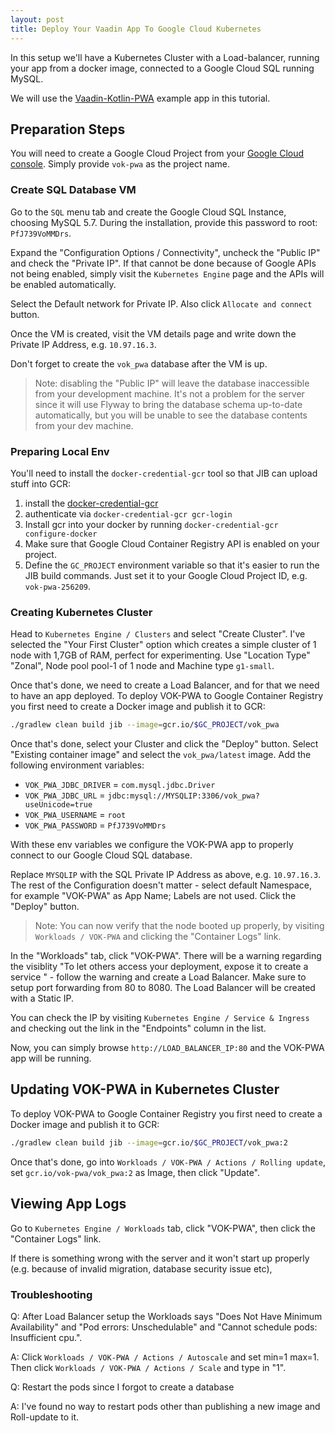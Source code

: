 ```yaml
---
layout: post
title: Deploy Your Vaadin App To Google Cloud Kubernetes
---
```


In this setup we'll have a Kubernetes Cluster with a Load-balancer, running
your app from a docker image, connected to a Google Cloud SQL running MySQL.

We will use the [Vaadin-Kotlin-PWA](https://github.com/mvysny/vaadin-kotlin-pwa)
example app in this tutorial.

## Preparation Steps

You will need to create a Google Cloud Project from your [Google Cloud console](https://console.cloud.google.com/).
Simply provide `vok-pwa` as the project name.

### Create SQL Database VM

Go to the `SQL` menu tab and create the Google Cloud SQL Instance, choosing MySQL 5.7.
During the installation, provide this
password to root: `PfJ739VoMMDrs`.

Expand the "Configuration Options / Connectivity", uncheck the "Public IP" and check the "Private IP".
If that cannot be done because of Google APIs not being enabled, simply visit the
`Kubernetes Engine` page and the APIs will be enabled automatically.

Select the Default network for Private IP. Also click `Allocate and connect` button.

Once the VM is created, visit the VM details page and write down the Private IP
Address, e.g. `10.97.16.3`.

Don't forget to create the `vok_pwa` database after the VM is up.

> Note: disabling the "Public IP" will leave the
database inaccessible from your development machine. It's not a problem for the
server since it will use Flyway to bring the database schema up-to-date automatically,
but you will be unable to see the database contents from your dev machine.

### Preparing Local Env
 
You'll need to install the `docker-credential-gcr` tool so that JIB can upload stuff into GCR:
 
1. install the [docker-credential-gcr](https://github.com/GoogleCloudPlatform/docker-credential-gcr/releases)
2. authenticate via `docker-credential-gcr gcr-login`
3. Install gcr into your docker by running `docker-credential-gcr configure-docker`
4. Make sure that Google Cloud Container Registry API is enabled on your project.
5. Define the `GC_PROJECT` environment variable so that it's easier to run the JIB build commands.
   Just set it to your Google Cloud Project ID, e.g. `vok-pwa-256209`.

### Creating Kubernetes Cluster

Head to `Kubernetes Engine / Clusters` and select "Create Cluster". I've selected the
"Your First Cluster" option which creates a simple cluster of 1 node with 1,7GB of RAM,
perfect for experimenting. Use "Location Type" "Zonal", Node pool pool-1 of 1 node
and Machine type `g1-small`.

Once that's done, we need to create a Load Balancer, and for that we need
to have an app deployed. To deploy VOK-PWA to Google Container Registry you first need to create a Docker
image and publish it to GCR:

```bash
./gradlew clean build jib --image=gcr.io/$GC_PROJECT/vok_pwa
```

Once that's done, select your Cluster and click the "Deploy" button.
Select "Existing container image" and select the `vok_pwa/latest` image.
Add the following environment variables:
 
* `VOK_PWA_JDBC_DRIVER` = `com.mysql.jdbc.Driver`
* `VOK_PWA_JDBC_URL` = `jdbc:mysql://MYSQLIP:3306/vok_pwa?useUnicode=true`
* `VOK_PWA_USERNAME` = `root`
* `VOK_PWA_PASSWORD` = `PfJ739VoMMDrs`

With these env variables we configure the VOK-PWA app to properly connect to
our Google Cloud SQL database.

Replace `MYSQLIP` with the SQL Private IP Address
as above, e.g. `10.97.16.3`. The rest of the Configuration doesn't matter -
select default Namespace, for example "VOK-PWA" as App Name; Labels are not used.
Click the "Deploy" button.

> Note: You can now verify that the node booted up properly, by visiting
`Workloads / VOK-PWA` and clicking the "Container Logs" link.

In the "Workloads" tab, click "VOK-PWA". There will be a warning regarding the
visiblity "To let others access your deployment, expose it to create a service " -
follow the warning and create a Load Balancer. Make sure to setup
port forwarding from 80 to 8080. The Load Balancer will be created with a Static IP.

You can check the IP by visiting `Kubernetes Engine / Service & Ingress`
and checking out the link in the "Endpoints" column in the list. 

Now, you can simply browse `http://LOAD_BALANCER_IP:80` and the VOK-PWA app will
be running.

## Updating VOK-PWA in Kubernetes Cluster

To deploy VOK-PWA to Google Container Registry you first need to create a Docker
image and publish it to GCR:

```bash
./gradlew clean build jib --image=gcr.io/$GC_PROJECT/vok_pwa:2
```

Once that's done, go into `Workloads / VOK-PWA / Actions / Rolling update`,
set `gcr.io/vok-pwa/vok_pwa:2` as Image, then click "Update".

## Viewing App Logs

Go to `Kubernetes Engine / Workloads` tab, click "VOK-PWA", then click the
"Container Logs" link.

If there is something wrong with the server and it won't start up properly (e.g.
because of invalid migration, database security issue etc), 

### Troubleshooting

Q: After Load Balancer setup the Workloads says "Does Not Have Minimum Availability"
and "Pod errors: Unschedulable" and "Cannot schedule pods: Insufficient cpu.".

A: Click `Workloads / VOK-PWA / Actions / Autoscale` and set min=1 max=1. Then
   click `Workloads / VOK-PWA / Actions / Scale` and type in "1".

Q: Restart the pods since I forgot to create a database

A: I've found no way to restart pods other than publishing a new image and
Roll-update to it.

